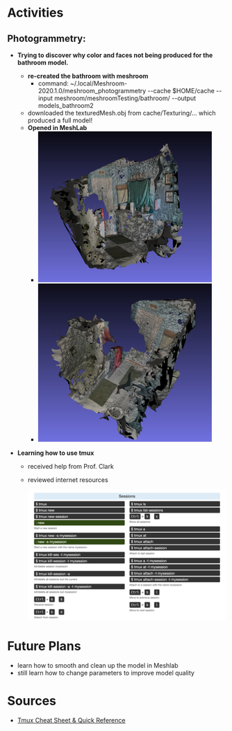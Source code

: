 # Activities

## Photogrammetry:

- **Trying to discover why color and faces not being produced for the bathroom model.**
  - **re-created the bathroom with meshroom**
    -  command: ~/.local/Meshroom-2020.1.0/meshroom_photogrammetry --cache $HOME/cache --input meshroom/meshroomTesting/bathroom/ --output models_bathroom2
  - downloaded the texturedMesh.obj from cache/Texturing/... which produced a full model!
  - **Opened in MeshLab** 
    - <img src="https://github.com/evelynhasama/CSResearch/blob/master/Spring2021-Reports/2021-04-06/bathroom1.png" width=400>
    - <img src="https://github.com/evelynhasama/CSResearch/blob/master/Spring2021-Reports/2021-04-06/bathroom2.png" width=400>
  
- **Learning how to use tmux** 
    - received help from Prof. Clark
    - reviewed internet resources
     
      <img src="https://github.com/evelynhasama/CSResearch/blob/master/Spring2021-Reports/2021-04-06/tmuxsheet.png" width=500>
      
# Future Plans

- learn how to smooth and clean up the model in Meshlab
- still learn how to change parameters to improve model quality

# Sources

- [Tmux Cheat Sheet & Quick Reference](https://tmuxcheatsheet.com/)
